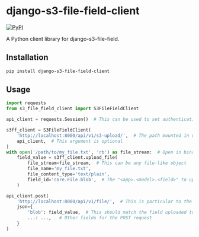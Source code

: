 # django-s3-file-field-client
[![PyPI](https://img.shields.io/pypi/v/django-s3-file-field-client)](https://pypi.org/project/django-s3-file-field-client/)

A Python client library for django-s3-file-field.

## Installation
```bash
pip install django-s3-file-field-client
```

## Usage
```python
import requests
from s3_file_field_client import S3FileFieldClient

api_client = requests.Session()  # This can be used to set authentication headers, etc.

s3ff_client = S3FileFieldClient(
    'http://localhost:8000/api/v1/s3-upload/',  # The path mounted in urlpatterns
    api_client,  # This argument is optional
)
with open('/path/to/my_file.txt', 'rb') as file_stream:  # Open in binary mode
    field_value = s3ff_client.upload_file(
        file_stream=file_stream,  # This can be any file-like object
        file_name='my_file.txt',
        file_content_type='text/plain',
        field_id='core.File.blob',  # The "<app>.<model>.<field>" to upload to
    )

api_client.post(
    'http://localhost:8000/api/v1/file/',  # This is particular to the application
    json={
        'blob': field_value,  # This should match the field uploaded to (e.g. 'core.File.blob')
        ...: ...,   # Other fields for the POST request
    }
)
```
